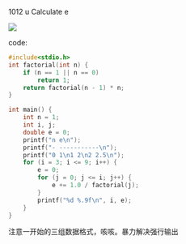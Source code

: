 1012 u Calculate e

![](https://github.com/wcowboy/Photos/blob/master/ACM/1012%20u%20Calculate%20e.png?raw=true)

code:

```c
#include<stdio.h>
int factorial(int n) {
	if (n == 1 || n == 0)
		return 1;
	return factorial(n - 1) * n;
}

int main() {
	int n = 1;
	int i, j;
	double e = 0;
	printf("n e\n");
	printf("- -----------\n");
	printf("0 1\n1 2\n2 2.5\n");
	for (i = 3; i <= 9; i++) {
		e = 0;
		for (j = 0; j <= i; j++) {
			e += 1.0 / factorial(j);
		}
		printf("%d %.9f\n", i, e);
	}
}
```

注意一开始的三组数据格式，咳咳。暴力解决强行输出